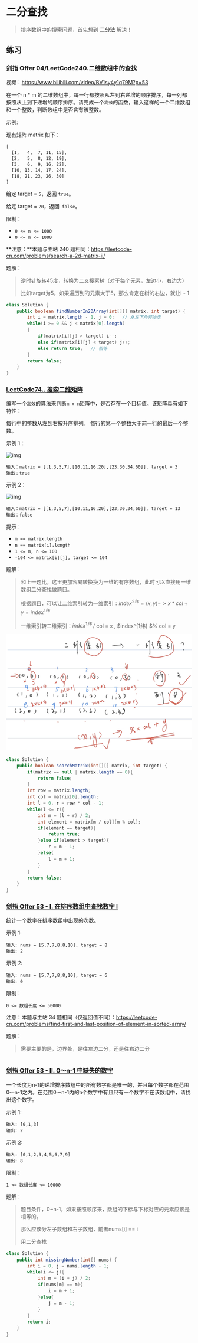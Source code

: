 # 二分查找

> 排序数组中的搜索问题，首先想到 **二分法** 解决！

## 练习

### 剑指 Offer 04/LeetCode240.二维数组中的查找

视频：https://www.bilibili.com/video/BV1sy4y1q79M?p=53

在一个 n * m 的二维数组中，每一行都按照从左到右递增的顺序排序，每一列都按照从上到下递增的顺序排序。请完成一个`高效`的函数，输入这样的一个二维数组和一个整数，判断数组中是否含有该整数。

示例:

现有矩阵 matrix 如下：

```
[
  [1,   4,  7, 11, 15],
  [2,   5,  8, 12, 19],
  [3,   6,  9, 16, 22],
  [10, 13, 14, 17, 24],
  [18, 21, 23, 26, 30]
]
```

给定 target = `5`，返回 `true`。

给定 target = `20`，返回` false`。

限制：

- `0 <= n <= 1000`
- `0 <= m <= 1000`

**注意：**本题与主站 240 题相同：https://leetcode-cn.com/problems/search-a-2d-matrix-ii/

题解：

> 逆时针旋转45度，转换为二叉搜索树（对于每个元素，左边小，右边大）
>
> 比如target为5，如果遍历到的元素大于5，那么肯定在树的右边，就让i - 1

```java
class Solution {
    public boolean findNumberIn2DArray(int[][] matrix, int target) {
        int i = matrix.length - 1, j = 0;	// 从左下角开始走
        while(i >= 0 && j < matrix[0].length)
        {
            if(matrix[i][j] > target) i--;
            else if(matrix[i][j] < target) j++;
            else return true;	// 相等
        }
        return false;
    }
}
```

### [LeetCode74.. 搜索二维矩阵](https://leetcode-cn.com/problems/search-a-2d-matrix/)

编写一个`高效`的算法来判断` m x n `矩阵中，是否存在一个目标值。该矩阵具有如下特性：

每行中的整数从左到右按升序排列。
每行的第一个整数大于前一行的最后一个整数。

示例 1：

![img](https://assets.leetcode.com/uploads/2020/10/05/mat.jpg)

```
输入：matrix = [[1,3,5,7],[10,11,16,20],[23,30,34,60]], target = 3
输出：true
```

示例 2：

![img](https://assets.leetcode-cn.com/aliyun-lc-upload/uploads/2020/11/25/mat2.jpg)

```
输入：matrix = [[1,3,5,7],[10,11,16,20],[23,30,34,60]], target = 13
输出：false
```


提示：

- `m == matrix.length`
- `n == matrix[i].length`
- `1 <= m, n <= 100`
- `-104 <= matrix[i][j], target <= 104`

题解：

>和上一题比，这里更加容易转换换为一维的有序数组，此时可以直接用一维数组二分查找做题目。
>
>根据题目，可以让二维索引转为一维索引：$index^{2纬} = (x,y) -> x * col + y = index^{1纬}$
>
>一维索引转二维索引：$index^{1纬}$ / col = x , $index^{1纬} $% col = y

![image-20210616101216622](imgaes/image-20210616101216622.png)

```java
class Solution {
    public boolean searchMatrix(int[][] matrix, int target) {
        if(matrix == null | matrix.length == 0){
            return false;
        }
        int row = matrix.length;
        int col = matrix[0].length;
        int l = 0, r = row * col - 1;
        while(l <= r){
            int m = (l + r) / 2;
            int element = matrix[m / col][m % col];
            if(element == target){
                return true;
            }else if(element > target){
                r = m - 1;
            }else{
                l = m + 1;
            }
        }
        return false;
    }
}
```



### [剑指 Offer 53 - I. 在排序数组中查找数字 I](https://leetcode-cn.com/leetbook/read/illustration-of-algorithm/5874p1/)

统计一个数字在排序数组中出现的次数。

 

示例 1:

```
输入: nums = [5,7,7,8,8,10], target = 8
输出: 2
```

示例 2:

```
输入: nums = [5,7,7,8,8,10], target = 6
输出: 0
```


限制：

`0 <= 数组长度 <= 50000`

注意：本题与主站 34 题相同（仅返回值不同）：https://leetcode-cn.com/problems/find-first-and-last-position-of-element-in-sorted-array/

题解：

> 需要主要的是，边界处，是往左边二分，还是往右边二分

```java
```



### [剑指 Offer 53 - II. 0～n-1 中缺失的数字](https://leetcode-cn.com/leetbook/read/illustration-of-algorithm/58iqo5/)

一个长度为n-1的递增排序数组中的所有数字都是唯一的，并且每个数字都在范围0～n-1之内。在范围0～n-1内的n个数字中有且只有一个数字不在该数组中，请找出这个数字。

示例 1:

```
输入: [0,1,3]
输出: 2
```

示例 2:

```
输入: [0,1,2,3,4,5,6,7,9]
输出: 8
```


限制：

`1 <= 数组长度 <= 10000`

题解：

> 题目条件，0~n-1，如果按照顺序来，数组的下标与下标对应的元素应该是相等的。
>
> 那么应该分左子数组和右子数组，前者nums[i] == i
>
> 用二分查找

```java
class Solution {
    public int missingNumber(int[] nums) {
        int i = 0, j = nums.length - 1;
        while(i <= j){
            int m = (i + j) / 2;
            if(nums[m] == m){
                i = m + 1;
            }else{
                j = m - 1;
            }
        }
        return i;
    }
}
```

